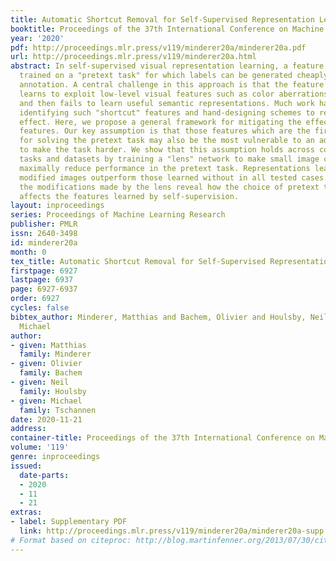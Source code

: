 ```yaml
---
title: Automatic Shortcut Removal for Self-Supervised Representation Learning
booktitle: Proceedings of the 37th International Conference on Machine Learning
year: '2020'
pdf: http://proceedings.mlr.press/v119/minderer20a/minderer20a.pdf
url: http://proceedings.mlr.press/v119/minderer20a.html
abstract: In self-supervised visual representation learning, a feature extractor is
  trained on a "pretext task" for which labels can be generated cheaply, without human
  annotation. A central challenge in this approach is that the feature extractor quickly
  learns to exploit low-level visual features such as color aberrations or watermarks
  and then fails to learn useful semantic representations. Much work has gone into
  identifying such "shortcut" features and hand-designing schemes to reduce their
  effect. Here, we propose a general framework for mitigating the effect shortcut
  features. Our key assumption is that those features which are the first to be exploited
  for solving the pretext task may also be the most vulnerable to an adversary trained
  to make the task harder. We show that this assumption holds across common pretext
  tasks and datasets by training a "lens" network to make small image changes that
  maximally reduce performance in the pretext task. Representations learned with the
  modified images outperform those learned without in all tested cases. Additionally,
  the modifications made by the lens reveal how the choice of pretext task and dataset
  affects the features learned by self-supervision.
layout: inproceedings
series: Proceedings of Machine Learning Research
publisher: PMLR
issn: 2640-3498
id: minderer20a
month: 0
tex_title: Automatic Shortcut Removal for Self-Supervised Representation Learning
firstpage: 6927
lastpage: 6937
page: 6927-6937
order: 6927
cycles: false
bibtex_author: Minderer, Matthias and Bachem, Olivier and Houlsby, Neil and Tschannen,
  Michael
author:
- given: Matthias
  family: Minderer
- given: Olivier
  family: Bachem
- given: Neil
  family: Houlsby
- given: Michael
  family: Tschannen
date: 2020-11-21
address: 
container-title: Proceedings of the 37th International Conference on Machine Learning
volume: '119'
genre: inproceedings
issued:
  date-parts:
  - 2020
  - 11
  - 21
extras:
- label: Supplementary PDF
  link: http://proceedings.mlr.press/v119/minderer20a/minderer20a-supp.pdf
# Format based on citeproc: http://blog.martinfenner.org/2013/07/30/citeproc-yaml-for-bibliographies/
---
```

